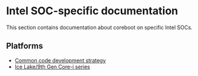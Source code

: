 # Intel SOC-specific documentation

This section contains documentation about coreboot on specific Intel SOCs.

## Platforms

- [Common code development strategy](code_development_model/code_development_model.md)
- [Ice Lake/9th Gen Core-i series](icelake/index.md)
